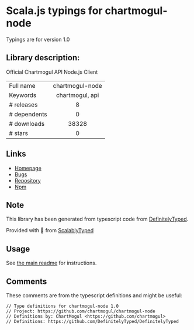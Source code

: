
# Scala.js typings for chartmogul-node

Typings are for version 1.0

## Library description:
Official Chartmogul API Node.js Client

|                    |                 |
| ------------------ | :-------------: |
| Full name          | chartmogul-node |
| Keywords           | chartmogul, api |
| # releases         | 8 |
| # dependents       | 0 |
| # downloads        | 38328 |
| # stars            | 0 |

## Links
- [Homepage](https://github.com/chartmogul/chartmogul-node)
- [Bugs](https://github.com/chartmogul/chartmogul-node/issues)
- [Repository](https://github.com/chartmogul/chartmogul-node)
- [Npm](https://www.npmjs.com/package/chartmogul-node)
    


## Note
This library has been generated from typescript code from [DefinitelyTyped](https://definitelytyped.org).

Provided with :purple_heart: from [ScalablyTyped](https://github.com/oyvindberg/ScalablyTyped)

## Usage
See [the main readme](../../readme.md) for instructions.

## Comments

These comments are from the typescript definitions and might be useful:
```
// Type definitions for chartmogul-node 1.0
// Project: https://github.com/chartmogul/chartmogul-node
// Definitions by: ChartMogul <https://github.com/chartmogul>
// Definitions: https://github.com/DefinitelyTyped/DefinitelyTyped

```

